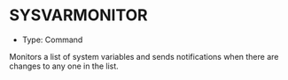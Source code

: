 # SYSVARMONITOR

- Type: Command

Monitors a list of system variables and sends notifications when there are changes to any one in the list.
